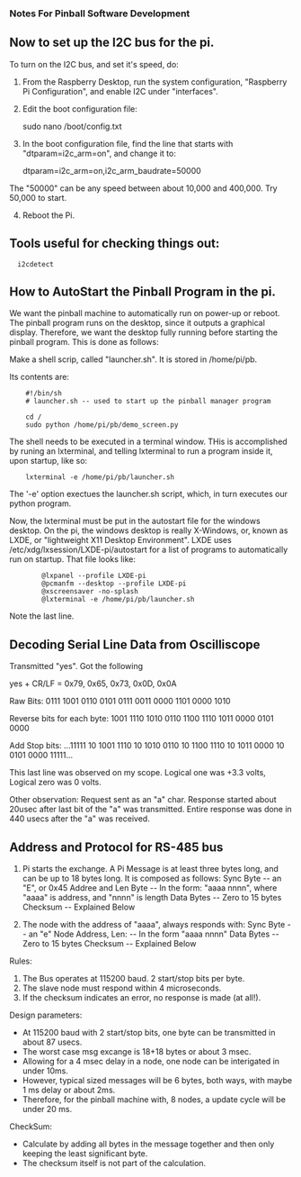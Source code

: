 ### Notes For Pinball Software Development

## Now to set up the I2C bus for the pi.

To turn on the I2C bus, and set it's speed, do:
  1. From the Raspberry Desktop, run the system configuration, "Raspberry Pi Configuration",
  and enable I2C under "interfaces".
  2. Edit the boot configuration file:
      
      sudo nano /boot/config.txt

  3. In the boot configuration file, find the line that starts with "dtparam=i2c_arm=on", and
  change it to:

      dtparam=i2c_arm=on,i2c_arm_baudrate=50000

  The "50000" can be any speed between about 10,000 and 400,000.  Try 50,000 to start.

  4. Reboot the Pi.

## Tools useful for checking things out:

      i2cdetect


## How to AutoStart the Pinball Program in the pi.

We want the pinball machine to automatically run on power-up or reboot. 
The pinball program runs on the desktop, since it outputs a graphical display.
Therefore, we want the desktop fully running before starting the pinball program.
This is done as follows:

Make a shell scrip, called "launcher.sh".  It is stored in /home/pi/pb.

Its contents are:

        #!/bin/sh
        # launcher.sh -- used to start up the pinball manager program

        cd /
        sudo python /home/pi/pb/demo_screen.py 

The shell needs to be executed in a terminal window.  THis is accomplished by
runing an lxterminal, and telling lxterminal to run a program inside it, upon startup, like so:
    
        lxterminal -e /home/pi/pb/launcher.sh

The '-e' option exectues the launcher.sh script, which, in turn executes our  python program.

Now, the lxterminal must be put in the autostart file for the windows desktop.  On the pi,
the windows desktop is really X-Windows, or, known as LXDE, or "lightweight X11 Desktop Environment".
LXDE uses /etc/xdg/lxsession/LXDE-pi/autostart for a list of programs to automatically run on startup.
That file looks like:

            @lxpanel --profile LXDE-pi
            @pcmanfm --desktop --profile LXDE-pi
            @xscreensaver -no-splash
            @lxterminal -e /home/pi/pb/launcher.sh

Note the last line.


## Decoding Serial Line Data from Oscilliscope

Transmitted "yes".  Got the following

yes + CR/LF                      = 0x79,        0x65,        0x73,        0x0D,        0x0A

Raw Bits:                        0111 1001    0110 0101    0111 0011    0000 1101    0000 1010  

Reverse bits for each byte:      1001 1110    1010 0110    1100 1110    1011 0000    0101 0000       

Add Stop bits:      ...11111  10 1001 1110 10 1010 0110 10 1100 1110 10 1011 0000 10 0101 0000  11111...

This last line was observed on my scope.  Logical one was +3.3 volts, Logical zero was 0 volts.

Other observation:  Request sent as an "a" char.  Response started about 20usec after last bit
of the "a" was transmitted.  Entire response was done in 440 usecs after the "a" was received.

## Address and Protocol for RS-485 bus

1.  Pi starts the exchange.  A Pi Message is at least three bytes long, and can be up to 18 bytes long.
    It is composed as follows:
       Sync Byte              -- an "E", or 0x45
       Addree and Len Byte    -- In the form: "aaaa nnnn", where "aaaa" is address, and "nnnn" is length
       Data Bytes             -- Zero to 15 bytes
       Checksum               -- Explained Below

2. The node with the address of "aaaa", always responds with:
       Sync Byte              -- an "e"
       Node Address, Len:     -- In the form "aaaa nnnn"
       Data Bytes             -- Zero to 15 bytes
       Checksum               -- Explained Below

Rules:  
1. The Bus operates at 115200 baud.  2 start/stop bits per byte.
2. The slave node must respond within 4 microseconds.  
3. If the checksum indicates an error, no response is made (at all!).

Design parameters:
* At 115200 baud with 2 start/stop bits, one byte can be transmitted in about 87 usecs.
* The worst case msg excange is 18+18 bytes or  about 3 msec. 
* Allowing for a 4 msec delay in a node, one node can be interigated in under 10ms.
* However, typical sized messages will be 6 bytes, both ways, with maybe 1 ms delay or about 2ms.
* Therefore, for the pinball machine with, 8 nodes, a update cycle will be under 20 ms.

CheckSum:
* Calculate by adding all bytes in the message together and then only keeping the least significant byte.
* The checksum itself is not part of the calculation.






